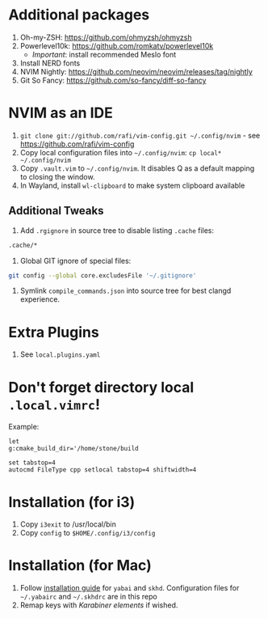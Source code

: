 # Additional packages

 1. Oh-my-ZSH: https://github.com/ohmyzsh/ohmyzsh
 1. Powerlevel10k: https://github.com/romkatv/powerlevel10k
    - *Important*: install recommended Meslo font
 1. Install NERD fonts
 1. NVIM Nightly: https://github.com/neovim/neovim/releases/tag/nightly
 1. Git So Fancy: https://github.com/so-fancy/diff-so-fancy

# NVIM as an IDE

1. `git clone git://github.com/rafi/vim-config.git ~/.config/nvim` - see
   https://github.com/rafi/vim-config
1. Copy local configuration files into `~/.config/nvim`: `cp local*
   ~/.config/nvim`
1. Copy `.vault.vim` to `~/.config/nvim`. It disables Q as a default mapping to
   closing the window.
1. In Wayland, install `wl-clipboard` to make system clipboard available

## Additional Tweaks

1. Add `.rgignore` in source tree to disable listing `.cache` files:
```sh
.cache/*
```
1. Global GIT ignore of special files:
```sh
git config --global core.excludesFile '~/.gitignore'
```
1. Symlink `compile_commands.json` into source tree for best clangd experience.

# Extra Plugins

1. See `local.plugins.yaml`

# Don't forget directory local `.local.vimrc`!

Example:

    let
    g:cmake_build_dir='/home/stone/build

    set tabstop=4
    autocmd FileType cpp setlocal tabstop=4 shiftwidth=4

# Installation (for i3)

1. Copy `i3exit` to /usr/local/bin
1. Copy `config` to `$HOME/.config/i3/config`

# Installation (for Mac)

1. Follow [installation guide](https://cbrgm.net/post/2021-05-5-setup-macos/)
for `yabai` and `skhd`. Configuration files for `~/.yabairc` and `~/.skhdrc`
are in this repo
2. Remap keys with *Karabiner elements* if wished.

